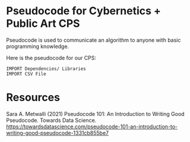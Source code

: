 # Pseudocode for Cybernetics + Public Art CPS  

Pseudocode is used to communicate an algorithm to anyone with basic programming knowledge.

Here is the pseudocode for our CPS:

    IMPORT Dependencies/ Libraries 
    IMPORT CSV File 
    
    
# Resources 

Sara A. Metwalli (2021) Pseudocode 101: An Introduction to Writing Good Pseudocode. Towards Data Science. https://towardsdatascience.com/pseudocode-101-an-introduction-to-writing-good-pseudocode-1331cb855be7


    
    
